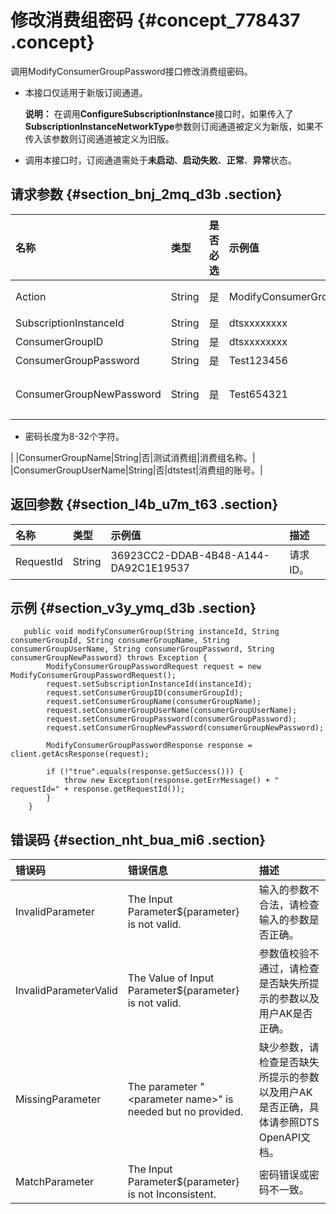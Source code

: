 # 修改消费组密码 {#concept_778437 .concept}

调用ModifyConsumerGroupPassword接口修改消费组密码。

-   本接口仅适用于新版订阅通道。

    **说明：** 在调用**ConfigureSubscriptionInstance**接口时，如果传入了**SubscriptionInstanceNetworkType**参数则订阅通道被定义为新版，如果不传入该参数则订阅通道被定义为旧版。

-   调用本接口时，订阅通道需处于**未启动**、**启动失败**、**正常**、**异常**状态。

## 请求参数 {#section_bnj_2mq_d3b .section}

|名称|类型|是否必选|示例值|描述|
|:-|:-|:---|:--|:-|
|Action|String|是|ModifyConsumerGroupPassword|要执行的操作，取值：**ModifyConsumerGroupPassword**。|
|SubscriptionInstanceId|String|是|dtsxxxxxxxx|订阅实例ID。|
|ConsumerGroupID|String|是|dtsxxxxxxxx|消费组ID。|
|ConsumerGroupPassword|String|是|Test123456|消费组当前的密码。|
|ConsumerGroupNewPassword|String|是|Test654321|消费组的新密码。 -   密码由大写字母、小写字母、数字、特殊字符中的任意两种或两种以上组成。
-   密码长度为8-32个字符。

 |
|ConsumerGroupName|String|否|测试消费组|消费组名称。|
|ConsumerGroupUserName|String|否|dtstest|消费组的账号。|

## 返回参数 {#section_l4b_u7m_t63 .section}

|名称|类型|示例值|描述|
|:-|:-|:--|:-|
|RequestId|String|36923CC2-DDAB-4B48-A144-DA92C1E19537|请求ID。|

## 示例 {#section_v3y_ymq_d3b .section}

``` {#codeblock_0x8_x8r_1s1}
   public void modifyConsumerGroup(String instanceId, String consumerGroupId, String consumerGroupName, String consumerGroupUserName, String consumerGroupPassword, String consumerGroupNewPassword) throws Exception {
        ModifyConsumerGroupPasswordRequest request = new ModifyConsumerGroupPasswordRequest();
        request.setSubscriptionInstanceId(instanceId);
        request.setConsumerGroupID(consumerGroupId);
        request.setConsumerGroupName(consumerGroupName);
        request.setConsumerGroupUserName(consumerGroupUserName);
        request.setConsumerGroupPassword(consumerGroupPassword);
        request.setConsumerGroupNewPassword(consumerGroupNewPassword);

        ModifyConsumerGroupPasswordResponse response = client.getAcsResponse(request);

        if (!"true".equals(response.getSuccess())) {
            throw new Exception(response.getErrMessage() + " requestId=" + response.getRequestId());
        }
    }
```

## 错误码 {#section_nht_bua_mi6 .section}

|错误码|错误信息|描述|
|:--|:---|:-|
|InvalidParameter|The Input Parameter$\{parameter\} is not valid.|输入的参数不合法，请检查输入的参数是否正确。|
|InvalidParameterValid|The Value of Input Parameter$\{parameter\} is not valid.|参数值校验不通过，请检查是否缺失所提示的参数以及用户AK是否正确。|
|MissingParameter|The parameter "<parameter name\>" is needed but no provided.|缺少参数，请检查是否缺失所提示的参数以及用户AK是否正确，具体请参照DTS OpenAPI文档。|
|MatchParameter|The Input Parameter$\{parameter\} is not Inconsistent.|密码错误或密码不一致。|

